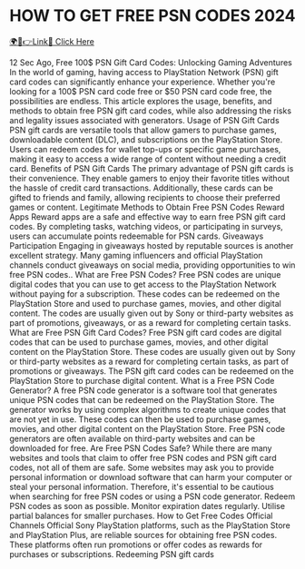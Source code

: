 # HOW TO GET FREE PSN CODES 2024


<a href="https://nowsinpro.com/giftcards/" rel="nofollow">🌍📱👉Link📲 Click Here</a>



12 Sec Ago, Free 100$ PSN Gift Card Codes: Unlocking Gaming Adventures In the world of gaming, having access to PlayStation Network (PSN) gift card codes can significantly enhance your experience. Whether you're looking for a 100$ PSN card code free or $50 PSN card code free, the possibilities are endless. This article explores the usage, benefits, and methods to obtain free PSN gift card codes, while also addressing the risks and legality issues associated with generators. Usage of PSN Gift Cards PSN gift cards are versatile tools that allow gamers to purchase games, downloadable content (DLC), and subscriptions on the PlayStation Store. Users can redeem codes for wallet top-ups or specific game purchases, making it easy to access a wide range of content without needing a credit card. Benefits of PSN Gift Cards The primary advantage of PSN gift cards is their convenience. They enable gamers to enjoy their favorite titles without the hassle of credit card transactions. Additionally, these cards can be gifted to friends and family, allowing recipients to choose their preferred games or content. Legitimate Methods to Obtain Free PSN Codes Reward Apps Reward apps are a safe and effective way to earn free PSN gift card codes. By completing tasks, watching videos, or participating in surveys, users can accumulate points redeemable for PSN cards. Giveaways Participation Engaging in giveaways hosted by reputable sources is another excellent strategy. Many gaming influencers and official PlayStation channels conduct giveaways on social media, providing opportunities to win free PSN codes.. What are Free PSN Codes? Free PSN codes are unique digital codes that you can use to get access to the PlayStation Network without paying for a subscription. These codes can be redeemed on the PlayStation Store and used to purchase games, movies, and other digital content. The codes are usually given out by Sony or third-party websites as part of promotions, giveaways, or as a reward for completing certain tasks. What are Free PSN Gift Card Codes? Free PSN gift card codes are digital codes that can be used to purchase games, movies, and other digital content on the PlayStation Store. These codes are usually given out by Sony or third-party websites as a reward for completing certain tasks, as part of promotions or giveaways. The PSN gift card codes can be redeemed on the PlayStation Store to purchase digital content. What is a Free PSN Code Generator? A free PSN code generator is a software tool that generates unique PSN codes that can be redeemed on the PlayStation Store. The generator works by using complex algorithms to create unique codes that are not yet in use. These codes can then be used to purchase games, movies, and other digital content on the PlayStation Store. Free PSN code generators are often available on third-party websites and can be downloaded for free. Are Free PSN Codes Safe? While there are many websites and tools that claim to offer free PSN codes and PSN gift card codes, not all of them are safe. Some websites may ask you to provide personal information or download software that can harm your computer or steal your personal information. Therefore, it's essential to be cautious when searching for free PSN codes or using a PSN code generator. Redeem PSN codes as soon as possible. Monitor expiration dates regularly. Utilise partial balances for smaller purchases. How to Get Free Codes Official Channels Official Sony PlayStation platforms, such as the PlayStation Store and PlayStation Plus, are reliable sources for obtaining free PSN codes. These platforms often run promotions or offer codes as rewards for purchases or subscriptions. Redeeming PSN gift cards
